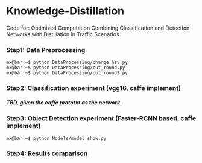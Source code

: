 # Knowledge-Distillation
Code for: Optimized Computation Combining Classification and Detection Networks with Distillation in Traffic Scenarios


### Step1: Data Preprocessing 

```console
mx@bar:~$ python DataProcessing/change_hsv.py
mx@bar:~$ python DataProcessing/cut_round.py
mx@bar:~$ python DataProcessing/cut_round2.py
```

### Step2: Classification experiment (vgg16, caffe implement)

##### TBD, given the caffe prototxt as the network.

### Step3: Object Detection experiment (Faster-RCNN based, caffe implement)

```console
mx@bar:~$ python Models/model_show.py 
```

### Step4: Results comparison

